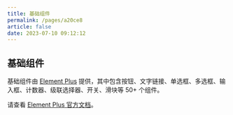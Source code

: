 ```yaml
---
title: 基础组件
permalink: /pages/a20ce8
article: false
date: 2023-07-10 09:12:12
---
```

## 基础组件

基础组件由 [Element Plus](https://element-plus.org/zh-CN/#/zh-CN) 提供，其中包含按钮、文字链接、单选框、多选框、输入框、计数器、级联选择器、开关、滑块等 50+ 个组件。

请查看 [Element Plus 官方文档](https://element-plus.org/zh-CN/#/zh-CN)。

